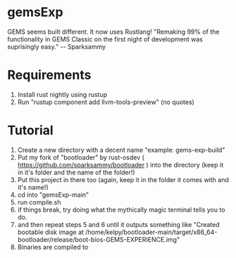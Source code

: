 # gemsExp
GEMS seems built different. It now uses Rustlang!
"Remaking 99% of the functionality in GEMS Classic on the first night of development was suprisingly easy." -- Sparksammy

# Requirements
1. Install rust nightly using rustup
2. Run "rustup component add llvm-tools-preview" (no quotes)

# Tutorial

1. Create a new directory with a decent name "example: gems-exp-build"
2. Put my fork of "bootloader" by rust-osdev ( https://github.com/sparksammy/bootloader ) into the directory (keep it in it's folder and the name of the folder!)
3. Put this project in there too (again, keep it in the folder it comes with and it's name!)
4. cd into "gemsExp-main"
5. run compile.sh
6. if things break, try doing what the mythically magic terminal tells you to do.
7. and then repeat steps 5 and 6 until it outputs something like "Created bootable disk image at /home/kelpy/bootloader-main/target/x86_64-bootloader/release/boot-bios-GEMS-EXPERIENCE.img"
8. Binaries are compiled to 
